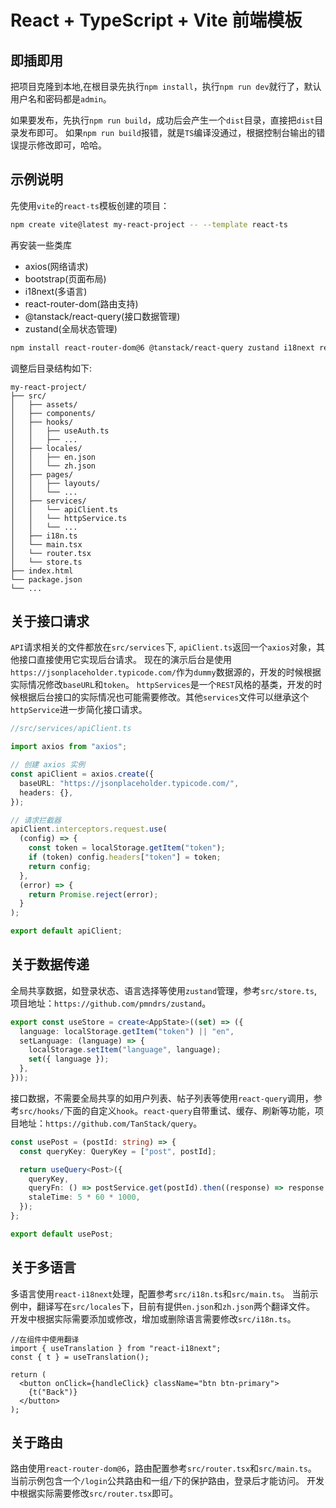 # React + TypeScript + Vite 前端模板

## 即插即用

把项目克隆到本地,在根目录先执行`npm install`，执行`npm run dev`就行了，默认用户名和密码都是`admin`。

如果要发布，先执行`npm run build`，成功后会产生一个`dist`目录，直接把`dist`目录发布即可。
如果`npm run build`报错，就是`TS`编译没通过，根据控制台输出的错误提示修改即可，哈哈。

## 示例说明

先使用`vite`的`react-ts`模板创建的项目：

```bash
npm create vite@latest my-react-project -- --template react-ts
```

再安装一些类库

- axios(网络请求)
- bootstrap(页面布局)
- i18next(多语言)
- react-router-dom(路由支持)
- @tanstack/react-query(接口数据管理)
- zustand(全局状态管理)

```bash
npm install react-router-dom@6 @tanstack/react-query zustand i18next react-i18next bootstrap axios
```

调整后目录结构如下:

```
my-react-project/
├── src/
│   ├── assets/
│   ├── components/
│   ├── hooks/
│   │   ├── useAuth.ts
│   │   ├── ...
│   ├── locales/
│   │   ├── en.json
│   │   └── zh.json
│   ├── pages/
│   │   ├── layouts/
│   │   └── ...
│   ├── services/
│   │   └── apiClient.ts
│   │   └── httpService.ts
│   │   └── ...
│   ├── i18n.ts
│   └── main.tsx
│   └── router.tsx
│   └── store.ts
├── index.html
└── package.json
└── ...
```

## 关于接口请求

`API`请求相关的文件都放在`src/services`下, `apiClient.ts`返回一个`axios`对象，其他接口直接使用它实现后台请求。
现在的演示后台是使用`https://jsonplaceholder.typicode.com/`作为`dummy`数据源的，开发的时候根据实际情况修改`baseURL`和`token`。
`httpServices`是一个`REST`风格的基类，开发的时候根据后台接口的实际情况也可能需要修改。其他`services`文件可以继承这个`httpService`进一步简化接口请求。

```typescript
//src/services/apiClient.ts

import axios from "axios";

// 创建 axios 实例
const apiClient = axios.create({
  baseURL: "https://jsonplaceholder.typicode.com/",
  headers: {},
});

// 请求拦截器
apiClient.interceptors.request.use(
  (config) => {
    const token = localStorage.getItem("token");
    if (token) config.headers["token"] = token;
    return config;
  },
  (error) => {
    return Promise.reject(error);
  }
);

export default apiClient;
```

## 关于数据传递

全局共享数据，如登录状态、语言选择等使用`zustand`管理，参考`src/store.ts`,项目地址：`https://github.com/pmndrs/zustand`。

```typescript
export const useStore = create<AppState>((set) => ({
  language: localStorage.getItem("token") || "en",
  setLanguage: (language) => {
    localStorage.setItem("language", language);
    set({ language });
  },
}));
```

接口数据，不需要全局共享的如用户列表、帖子列表等使用`react-query`调用，参考`src/hooks/`下面的自定义`hook`。`react-query`自带重试、缓存、刷新等功能，项目地址：`https://github.com/TanStack/query`。

```typescript
const usePost = (postId: string) => {
  const queryKey: QueryKey = ["post", postId];

  return useQuery<Post>({
    queryKey,
    queryFn: () => postService.get(postId).then((response) => response.data),
    staleTime: 5 * 60 * 1000,
  });
};

export default usePost;
```

## 关于多语言

多语言使用`react-i18next`处理，配置参考`src/i18n.ts`和`src/main.ts`。
当前示例中，翻译写在`src/locales`下，目前有提供`en.json`和`zh.json`两个翻译文件。
开发中根据实际需要添加或修改，增加或删除语言需要修改`src/i18n.ts`。

```tsx
//在组件中使用翻译
import { useTranslation } from "react-i18next";
const { t } = useTranslation();

return (
  <button onClick={handleClick} className="btn btn-primary">
    {t("Back")}
  </button>
);
```

## 关于路由

路由使用`react-router-dom@6`，路由配置参考`src/router.tsx`和`src/main.ts`。
当前示例包含一个`/login`公共路由和一组`/`下的保护路由，登录后才能访问。
开发中根据实际需要修改`src/router.tsx`即可。
